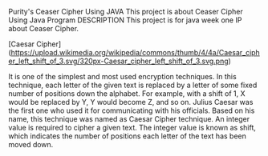 Purity's Ceaser Cipher Using JAVA
This project is about Ceaser Cipher Using Java Program
DESCRIPTION
This project is for java week one IP about Ceaser Cipher.

[Caesar Cipher] (https://upload.wikimedia.org/wikipedia/commons/thumb/4/4a/Caesar_cipher_left_shift_of_3.svg/320px-Caesar_cipher_left_shift_of_3.svg.png)

It is one of the simplest and most used encryption techniques. In this technique, each letter of the given text is replaced by a letter of some fixed number of positions down the alphabet. For example, with a shift of 1, X would be replaced by Y, Y would become Z, and so on. Julius Caesar was the first one who used it for communicating with his officials. Based on his name, this technique was named as Caesar Cipher technique. An integer value is required to cipher a given text. The integer value is known as shift, which indicates the number of positions each letter of the text has been moved down.

